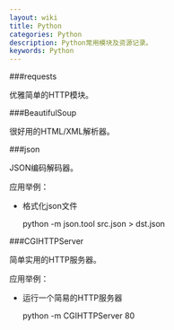 ```yaml
---
layout: wiki
title: Python
categories: Python
description: Python常用模块及资源记录。
keywords: Python
---
```


###requests

优雅简单的HTTP模块。

###BeautifulSoup

很好用的HTML/XML解析器。

###json

JSON编码解码器。

应用举例：

* 格式化json文件

	python -m json.tool src.json > dst.json

###CGIHTTPServer

简单实用的HTTP服务器。

应用举例：

* 运行一个简易的HTTP服务器

	python -m CGIHTTPServer 80
